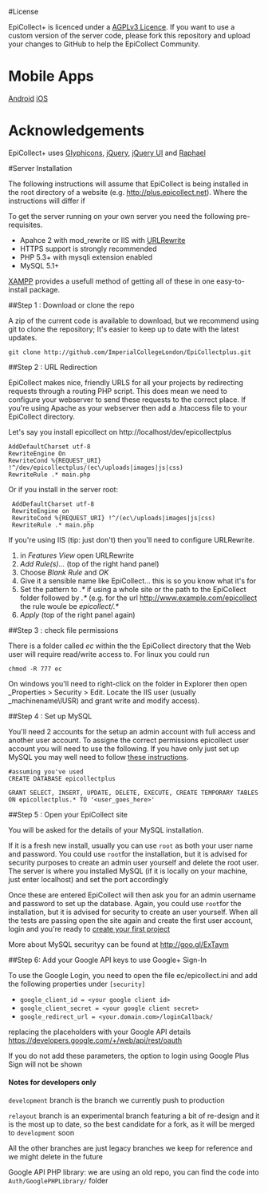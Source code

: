 #License

EpiCollect+ is licenced under a [AGPLv3 Licence](http://opensource.org/licenses/AGPL-3.0). If you want to use a custom version of the server code, please fork this repository and upload your changes to GitHub to help the EpiCollect Community.

# Mobile Apps

<a href="https://play.google.com/store/apps/details?id=uk.ac.imperial.epicollectplus.html5&hl=en_GB">Android</a>
<a href="https://itunes.apple.com/us/app/epicollect+/id999309173?ls=1&mt=8">iOS</a>

# Acknowledgements
EpiCollect+ uses [Glyphicons](http://glyphicons.com/), [jQuery](http://jquery.com), [jQuery UI](http://jqueryui.com) and [Raphael](http://raphaeljs.com/)

#Server Installation

The following instructions will assume that EpiCollect is being installed in the root directory of a website (e.g. http://plus.epicollect.net). Where the instructions will differ if 

To get the server running on your own server you need the following pre-requisites.

- Apahce 2 with mod_rewrite or IIS with [URLRewrite](http://www.iis.net/downloads/microsoft/url-rewrite)
- HTTPS support is strongly recommended
- PHP 5.3+ with mysqli extension enabled
- MySQL 5.1+

[XAMPP](http://www.apachefriends.org/en/xampp.html) provides a usefull method of getting all of these in one easy-to-install package.

##Step 1 : Download or clone the repo

A zip of the current code is available to download, but we recommend using git to clone the repository; It's easier to keep up to date with the latest updates.

    git clone http://github.com/ImperialCollegeLondon/EpiCollectplus.git

##Step 2 : URL Redirection

EpiCollect makes nice, friendly URLS for all your projects by redirecting requests through a routing PHP script. This does mean we need to configure your webserver to send these requests to the correct place. If you're using Apache as your webserver then add a .htaccess file to your EpiCollect directory.

Let's say you install epicollect on http://localhost/dev/epicollectplus

    AddDefaultCharset utf-8
    RewriteEngine On
    RewriteCond %{REQUEST_URI} !^/dev/epicollectplus/(ec\/uploads|images|js|css)
    RewriteRule .* main.php
    
Or if you install in the server root:   

     AddDefaultCharset utf-8
     RewriteEngine on
     RewriteCond %{REQUEST_URI} !^/(ec\/uploads|images|js|css)
     RewriteRule .* main.php

If you're using IIS (tip: just don't) then you'll need to configure URLRewrite.

1. in _Features View_ open URLRewrite
1. _Add Rule(s)..._ (top of the right hand panel)
1. Choose _Blank Rule_ and _OK_
1. Give it a sensible name like EpiCollect... this is so you know what it's for
1. Set the pattern to _.*_ if using a whole site or the path to the EpiCollect folder followed by _.*_ (e.g. for the url http://www.example.com/epicollect the rule woule be _epicollect/.*_
1. _Apply_ (top of the right panel again)

##Step 3 : check file permissions

There is a folder called _ec_ within the the EpiCollect directory that the Web user will require read/write access to. For linux you could run
    
    chmod -R 777 ec
    
On windows you'll need to right-click on the folder in Explorer then open _Properties > Security > Edit. Locate the IIS user (usually _machinename\IUSR) and grant write and modify access).

##Step 4 : Set up MySQL

You'll need 2 accounts for the setup an admin account with full access and another user account. To assigne the correct permissions epicollect user account you will need to use the following. If you have only just set up MySQL you may well need to follow [these instructions](http://dev.mysql.com/doc/refman/5.0/en/default-privileges.html). 
    
    #assuming you've used
    CREATE DATABASE epicollectplus
    
    GRANT SELECT, INSERT, UPDATE, DELETE, EXECUTE, CREATE TEMPORARY TABLES ON epicollectplus.* TO '<user_goes_here>'


##Step 5 : Open your EpiCollect site

You will be asked for the details of your MySQL installation.

If it is a fresh new install, usually you can use `root` as both your user name and password. You could use `root`for the installation, but it is advised for security purposes to create an admin user yourself and delete the root user. The server is where you installed MySQL (if it is locally on your machine, just enter localhost) and set the port accordingly 

Once these are entered EpiCollect will then ask you for an admin username and password to set up the database. Again, you could use `root`for the installation, but it is advised for security to create an user yourself. When all the tests are passing open the site again and create the first user account, login and you're ready to [create your first project](http://www.epicollect.net/plus_Instructions/creating/default.html)

More about MySQL securityy can be found at http://goo.gl/ExTaym


##Step 6: Add your Google API keys to use Google+ Sign-In

To use the Google Login, you need to open the file ec/epicollect.ini and add the following properties under `[security]`


- `google_client_id = <your google client id>`
- `google_client_secret = <your google client secret>`
- `google_redirect_url = <your.domain.com>/loginCallback/`


replacing the placeholders with your Google API details https://developers.google.com/+/web/api/rest/oauth

If you do not add these parameters, the option to login using Google Plus Sign will not be shown

#### Notes for developers only

`development` branch is the branch we currently push to production

`relayout` branch is an experimental branch featuring a bit of re-design and it is the most up to date, so the best candidate for a fork, as it will be merged to `development` soon

All the other branches are just legacy branches we keep for reference and we might delete in the future

Google API PHP library: we are using an old repo, you can find the code into `Auth/GooglePHPLibrary/` folder
